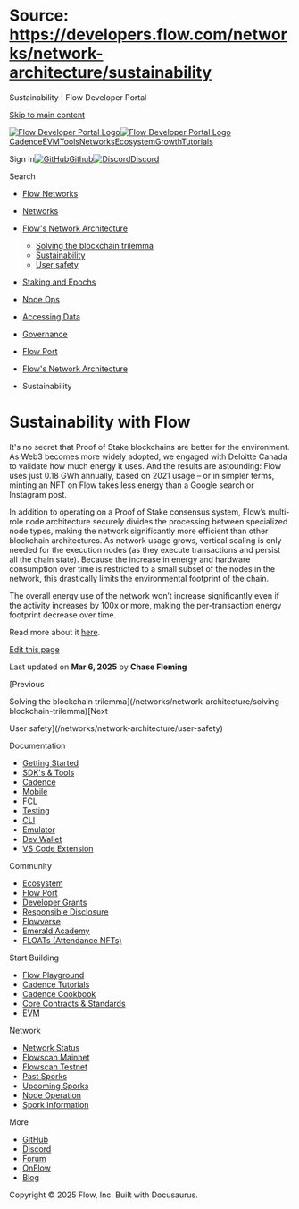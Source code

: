 # Source: https://developers.flow.com/networks/network-architecture/sustainability

Sustainability | Flow Developer Portal



[Skip to main content](#__docusaurus_skipToContent_fallback)

[![Flow Developer Portal Logo](/img/flow-docs-logo-dark.png)![Flow Developer Portal Logo](/img/flow-docs-logo-light.png)](/)[Cadence](/build/flow)[EVM](/evm/about)[Tools](/tools/flow-cli)[Networks](/networks/flow-networks)[Ecosystem](/ecosystem)[Growth](/growth)[Tutorials](/tutorials)

Sign In[![GitHub]()Github](https://github.com/onflow)[![Discord]()Discord](https://discord.gg/flow)

Search

* [Flow Networks](/networks/flow-networks)
* [Networks](/networks)
* [Flow's Network Architecture](/networks/network-architecture)

  + [Solving the blockchain trilemma](/networks/network-architecture/solving-blockchain-trilemma)
  + [Sustainability](/networks/network-architecture/sustainability)
  + [User safety](/networks/network-architecture/user-safety)
* [Staking and Epochs](/networks/staking)
* [Node Ops](/networks/node-ops)
* [Accessing Data](/networks/access-onchain-data)
* [Governance](/networks/governance)
* [Flow Port](/networks/flow-port)

* [Flow's Network Architecture](/networks/network-architecture)
* Sustainability

# Sustainability with Flow

It's no secret that Proof of Stake blockchains are better for the environment.
As Web3 becomes more widely adopted, we engaged with Deloitte Canada to validate how much energy it uses.
And the results are astounding: Flow uses just 0.18 GWh annually, based on 2021 usage – or in simpler terms, minting an NFT on Flow takes less energy than a Google search or Instagram post.

In addition to operating on a Proof of Stake consensus system, Flow’s multi-role node architecture securely divides the processing between specialized node types, making the network significantly more efficient than other blockchain architectures.
As network usage grows, vertical scaling is only needed for the execution nodes (as they execute transactions and persist all the chain state).
Because the increase in energy and hardware consumption over time is restricted to a small subset of the nodes in the network, this drastically limits the environmental footprint of the chain.

The overall energy use of the network won’t increase significantly even if the activity increases by 100x or more, making the per-transaction energy footprint decrease over time.

Read more about it [here](https://flow.com/post/flow-blockchain-sustainability-energy-deloitte-report-nft).

[Edit this page](https://github.com/onflow/docs/tree/main/docs/networks/network-architecture/sustainability.md)

Last updated on **Mar 6, 2025** by **Chase Fleming**

[Previous

Solving the blockchain trilemma](/networks/network-architecture/solving-blockchain-trilemma)[Next

User safety](/networks/network-architecture/user-safety)

Documentation

* [Getting Started](/build/getting-started/contract-interaction)
* [SDK's & Tools](/tools)
* [Cadence](https://cadence-lang.org/docs/)
* [Mobile](/build/guides/mobile/overview)
* [FCL](/tools/clients/fcl-js)
* [Testing](/build/smart-contracts/testing)
* [CLI](/tools/flow-cli)
* [Emulator](/tools/emulator)
* [Dev Wallet](https://github.com/onflow/fcl-dev-wallet)
* [VS Code Extension](/tools/vscode-extension)

Community

* [Ecosystem](/ecosystem)
* [Flow Port](https://port.onflow.org/)
* [Developer Grants](https://github.com/onflow/developer-grants)
* [Responsible Disclosure](https://flow.com/flow-responsible-disclosure)
* [Flowverse](https://www.flowverse.co/)
* [Emerald Academy](https://academy.ecdao.org/)
* [FLOATs (Attendance NFTs)](https://floats.city/)

Start Building

* [Flow Playground](https://play.flow.com/)
* [Cadence Tutorials](https://cadence-lang.org/docs/tutorial/first-steps)
* [Cadence Cookbook](https://open-cadence.onflow.org)
* [Core Contracts & Standards](/build/core-contracts)
* [EVM](/evm/about)

Network

* [Network Status](https://status.onflow.org/)
* [Flowscan Mainnet](https://flowdscan.io/)
* [Flowscan Testnet](https://testnet.flowscan.io/)
* [Past Sporks](/networks/node-ops/node-operation/past-sporks)
* [Upcoming Sporks](/networks/node-ops/node-operation/upcoming-sporks)
* [Node Operation](/networks/node-ops)
* [Spork Information](/networks/node-ops/node-operation/spork)

More

* [GitHub](https://github.com/onflow)
* [Discord](https://discord.gg/flow)
* [Forum](https://forum.onflow.org/)
* [OnFlow](https://onflow.org/)
* [Blog](https://flow.com/blog)

Copyright © 2025 Flow, Inc. Built with Docusaurus.
